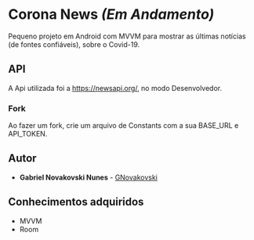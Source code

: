 # Corona News *(Em Andamento)*

Pequeno projeto em Android com MVVM para mostrar as últimas notícias (de fontes confiáveis), sobre o Covid-19. 

## API

A Api utilizada foi a https://newsapi.org/, no modo Desenvolvedor.
### Fork 

Ao fazer um fork, crie um arquivo de Constants com a sua BASE_URL e API_TOKEN.

## Autor

* **Gabriel Novakovski Nunes** - [GNovakovski](https://github.com/gnovakovski)

## Conhecimentos adquiridos

* MVVM
* Room
